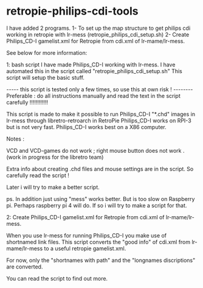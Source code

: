 # retropie-philips-cdi-tools
I have added 2 programs.
1- To set up the map structure to get philips cdi working in retropie with lr-mess
(retropie_philips_cdi_setup.sh)
2- Create Philips_CD-I gamelist.xml for Retropie from cdi.xml of lr-mame/lr-mess.

See below for more information:

1: 
bash script 
I have made Philips_CD-I working with lr-mess.
I have automated this in the script called "retropie_philips_cdi_setup.sh"
This script will setup the basic stuff.

----- this script is tested only a few times, so use this at own risk ! --------
Preferable : do all instructions manually and read the text in the script carefully !!!!!!!!!!!!

This script is made to make it possible to run Philips_CD-I "*.chd" images in lr-mess through libretro-retroarch in RetroPie
Philips_CD-I works on RPI-3 but is not very fast. 
Philips_CD-I works best on a X86 computer. 

Notes :

VCD and VCD-games do not work ;
right mouse button does not work . (work in progress for the libretro team)

Extra info about creating .chd files and mouse settings are in the script.
So carefully read the script !

Later i will try to make a better script.

ps.
In addition just using "mess" works better.
But is too slow on Raspberry pi.
Perhaps raspberry pi 4 will do.
If so i will try to make a script for that.

2:
Create Philips_CD-I gamelist.xml for Retropie from cdi.xml of lr-mame/lr-mess.

When you use lr-mess for running Philips_CD-I you make use of shortnamed link files.
This script converts the "good info" of cdi.xml from lr-mame/lr-mess to a useful retropie gamelist.xml.

For now, only the "shortnames with path" and the "longnames discriptions" are converted. 

You can read the script to find out more.
